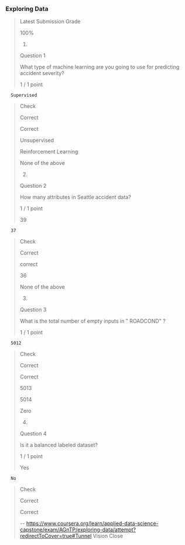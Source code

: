### Exploring Data
> 
> Latest Submission Grade
> 
> 100%
> 
> 1.
> 
> Question 1
> 
> What type of machine learning are you going to use for predicting accident severity?
> 
> 1 / 1 point
> 

      Supervised 
> 
> Check
> 
> Correct
> 
> Correct
> 
>  Unsupervised 
> 
>  Reinforcement Learning 
> 
>  None of the above 
> 
> 2.
> 
> Question 2
> 
> How many attributes in Seattle accident data?
> 
> 1 / 1 point
> 
>  39 
> 

      37 
> 
> Check
> 
> Correct
> 
> correct
> 
>  36 
> 
>  None of the above 
> 
> 3.
> 
> Question 3
> 
> What is the total number of empty inputs in " ROADCOND" ?
> 
> 1 / 1 point
> 

      5012 
> 
> Check
> 
> Correct
> 
> Correct
> 
>  5013 
> 
>  5014 
> 
>  Zero 
> 
> 4.
> 
> Question 4
> 
> Is it a balanced labeled dataset?
> 
> 1 / 1 point
> 
>  Yes 
> 

      No 
> 
> Check
> 
> Correct
> 
> Correct
>
> -- https://www.coursera.org/learn/applied-data-science-capstone/exam/AGnTP/exploring-data/attempt?redirectToCover=true#Tunnel Vision Close
